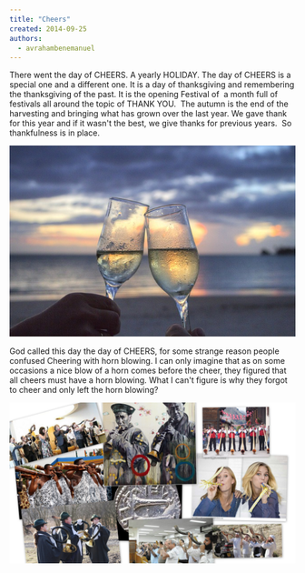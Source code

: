 ```yaml
---
title: "Cheers"
created: 2014-09-25
authors: 
  - avrahambenemanuel
---
```


There went the day of CHEERS. A yearly HOLIDAY. The day of CHEERS is a special one and a different one. It is a day of thanksgiving and remembering the thanksgiving of the past. It is the opening Festival of  a month full of festivals all around the topic of THANK YOU.  The autumn is the end of the harvesting and bringing what has grown over the last year. We gave thank for this year and if it wasn't the best, we give thanks for previous years.  So thankfulness is in place.

[![glasses-213156_640](assets/images/glasses-213156_640.jpg)](https://aviwollman.files.wordpress.com/2014/09/glasses-213156_640.jpg)

God called this day the day of CHEERS, for some strange reason people confused Cheering with horn blowing. I can only imagine that as on some occasions a nice blow of a horn comes before the cheer, they figured that all cheers must have a horn blowing. What I can't figure is why they forgot to cheer and only left the horn blowing?

[![תרועה](assets/images/d7aad7a8d795d7a2d794.jpg)](https://aviwollman.files.wordpress.com/2014/09/d7aad7a8d795d7a2d794.jpg)
